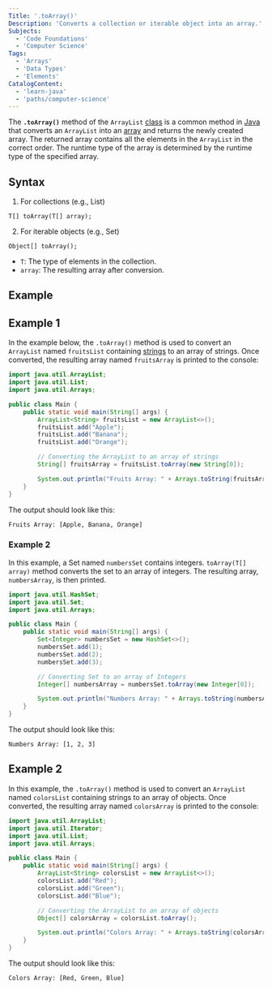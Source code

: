 ```yaml
---
Title: '.toArray()'
Description: 'Converts a collection or iterable object into an array.'
Subjects:
  - 'Code Foundations'
  - 'Computer Science'
Tags:
  - 'Arrays'
  - 'Data Types'
  - 'Elements'
CatalogContent:
  - 'learn-java'
  - 'paths/computer-science'
---
```


The **`.toArray()`** method of the `ArrayList` [class](https://www.codecademy.com/resources/docs/java/classes) is a common method in [Java](https://www.codecademy.com/resources/docs/java) that converts an `ArrayList` into an [array](https://www.codecademy.com/resources/docs/java/arrays) and returns the newly created array. The returned array contains all the elements in the `ArrayList` in the correct order. The runtime type of the array is determined by the runtime type of the specified array.

## Syntax

1. For collections (e.g., List)

```pseudo
T[] toArray(T[] array);
```

2. For iterable objects (e.g., Set)

```pseudo
Object[] toArray();
```

- `T`: The type of elements in the collection.
- `array`: The resulting array after conversion.



## Example

## Example 1

In the example below, the `.toArray()` method is used to convert an `ArrayList` named `fruitsList` containing [strings](https://www.codecademy.com/resources/docs/java/strings) to an array of strings. Once converted, the resulting array named `fruitsArray` is printed to the console:

```java
import java.util.ArrayList;
import java.util.List;
import java.util.Arrays;

public class Main {
    public static void main(String[] args) {
        ArrayList<String> fruitsList = new ArrayList<>();
        fruitsList.add("Apple");
        fruitsList.add("Banana");
        fruitsList.add("Orange");

        // Converting the ArrayList to an array of strings
        String[] fruitsArray = fruitsList.toArray(new String[0]);

        System.out.println("Fruits Array: " + Arrays.toString(fruitsArray));
    }
}
```

The output should look like this:

```shell
Fruits Array: [Apple, Banana, Orange]
```

### Example 2

In this example, a Set named `numbersSet` contains integers. `toArray(T[] array)` method converts the set to an array of integers. The resulting array, `numbersArray`, is then printed.

```java
import java.util.HashSet;
import java.util.Set;
import java.util.Arrays;

public class Main {
    public static void main(String[] args) {
        Set<Integer> numbersSet = new HashSet<>();
        numbersSet.add(1);
        numbersSet.add(2);
        numbersSet.add(3);

        // Converting Set to an array of Integers
        Integer[] numbersArray = numbersSet.toArray(new Integer[0]);

        System.out.println("Numbers Array: " + Arrays.toString(numbersArray));
    }
}
```

The output should look like this:

```shell
Numbers Array: [1, 2, 3]
```

## Example 2

In this example, the `.toArray()` method is used to convert an `ArrayList` named `colorsList` containing strings to an array of objects. Once converted, the resulting array named `colorsArray` is printed to the console:

```java
import java.util.ArrayList;
import java.util.Iterator;
import java.util.List;
import java.util.Arrays;

public class Main {
    public static void main(String[] args) {
        ArrayList<String> colorsList = new ArrayList<>();
        colorsList.add("Red");
        colorsList.add("Green");
        colorsList.add("Blue");

        // Converting the ArrayList to an array of objects
        Object[] colorsArray = colorsList.toArray();

        System.out.println("Colors Array: " + Arrays.toString(colorsArray));
    }
}
```

The output should look like this:

```shell
Colors Array: [Red, Green, Blue]
```